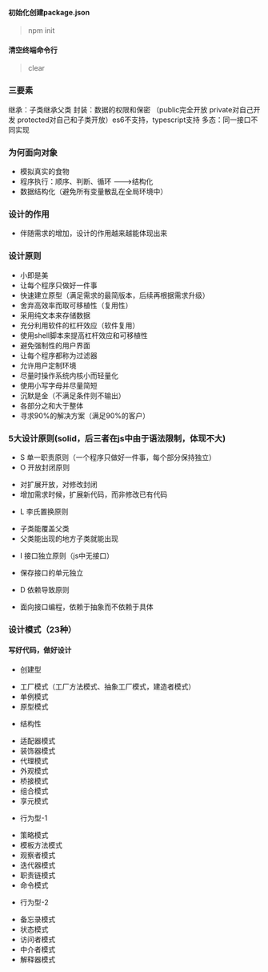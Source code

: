 #### 初始化创建package.json
> npm init

#### 清空终端命令行
> clear

### 三要素
继承：子类继承父类
封装：数据的权限和保密  （public完全开放 private对自己开发 protected对自己和子类开放）es6不支持，typescript支持
多态：同一接口不同实现

### 为何面向对象
- 模拟真实的食物
- 程序执行：顺序、判断、循环 --->结构化
- 数据结构化（避免所有变量散乱在全局环境中）

### 设计的作用
- 伴随需求的增加，设计的作用越来越能体现出来

### 设计原则
- 小即是美
- 让每个程序只做好一件事
- 快速建立原型（满足需求的最简版本，后续再根据需求升级）
- 舍弃高效率而取可移植性（复用性）
- 采用纯文本来存储数据
- 充分利用软件的杠杆效应（软件复用）
- 使用shell脚本来提高杠杆效应和可移植性
- 避免强制性的用户界面
- 让每个程序都称为过滤器
- 允许用户定制环境
- 尽量时操作系统内核小而轻量化
- 使用小写字母并尽量简短
- 沉默是金（不满足条件则不输出）
- 各部分之和大于整体
- 寻求90%的解决方案（满足90%的客户）

### 5大设计原则(solid，后三者在js中由于语法限制，体现不大)
- S 单一职责原则（一个程序只做好一件事，每个部分保持独立）
- O 开放封闭原则
 + 对扩展开放，对修改封闭
 + 增加需求时候，扩展新代码，而非修改已有代码
- L 李氏置换原则
 + 子类能覆盖父类
 + 父类能出现的地方子类就能出现
- I 接口独立原则（js中无接口）
 + 保存接口的单元独立
- D 依赖导致原则
 + 面向接口编程，依赖于抽象而不依赖于具体

 ### 设计模式（23种）
 #### 写好代码，做好设计
- 创建型
 + 工厂模式（工厂方法模式、抽象工厂模式，建造者模式）
 + 单例模式
 + 原型模式
- 结构性
 + 适配器模式
 + 装饰器模式
 + 代理模式
 + 外观模式
 + 桥接模式
 + 组合模式
 + 享元模式
- 行为型-1
 + 策略模式
 + 模板方法模式
 + 观察者模式
 + 迭代器模式
 + 职责链模式
 + 命令模式
- 行为型-2
 + 备忘录模式
 + 状态模式
 + 访问者模式
 + 中介者模式
 + 解释器模式